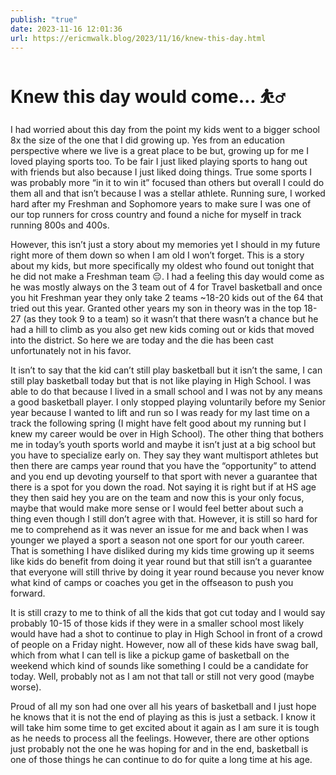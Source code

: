 ```yaml
---
publish: "true"
date: 2023-11-16 12:01:36
url: https://ericmwalk.blog/2023/11/16/knew-this-day.html
---
```


# Knew this day would come... ⛹️‍♂️
I had worried about this day from the point my kids went to a bigger school 8x the size of the one that I did growing up. Yes from an education perspective where we live is a great place to be but,  growing up for me I loved playing sports too. To be fair I just liked playing sports to hang out with friends but also because I just liked doing things. True some sports I was probably more “in it to win it” focused than others but overall I could do them all and that isn’t because I was a stellar athlete. Running sure, I worked hard after my Freshman and Sophomore years to make sure I was one of our top runners for cross country and found a niche for myself in track running 800s and 400s.

However, this isn’t just a story about my memories yet I should in my future right more of them down so when I am old I won’t forget. This is a story about my kids, but more specifically my oldest who found out tonight that he did not make a Freshman team 😔. I had a feeling this day would come as he was mostly always on the 3 team out of 4 for Travel basketball and once you hit Freshman year they only take 2 teams ~18-20 kids out of the 64 that tried out this year. Granted other years my son in theory was in the top 18-27 (as they took 9 to a team) so it wasn’t that there wasn’t a chance but he had a hill to climb as you also get new kids coming out or kids that moved into the district. So here we are today and the die has been cast unfortunately not in his favor.

It isn’t to say that the kid can’t still play basketball but it isn’t the same, I can still play basketball today but that is not like playing in High School. I was able to do that because I lived in a small school and I was not by any means a good basketball player. I only stopped playing voluntarily before my Senior year because I wanted to lift and run so I was ready for my last time on a track the following spring (I might have felt good about my running but I knew my career would be over in High School). The other thing that bothers me in today’s youth sports world and maybe it isn’t just at a big school but you have to specialize early on. They say they want multisport athletes but then there are camps year round that you have the “opportunity” to attend and you end up devoting yourself to that sport with never a guarantee that there is a spot for you down the road. Not saying it is right but if at HS age they then said hey you are on the team and now this is your only focus, maybe that would make more sense or I would feel better about such a thing even though I still don’t agree with that. However, it is still so hard for me to comprehend as it was never an issue for me and back when I was younger we played a sport a season not one sport for our youth career. That is something I have disliked during my kids time growing up it seems like kids do benefit from doing it year round but that still isn’t a guarantee that everyone will still thrive by doing it year round because you never know what kind of camps or coaches you get in the offseason to push you forward.

It is still crazy to me to think of all the kids that got cut today and I would say probably 10-15 of those kids if they were in a smaller school most likely would have had a shot to continue to play in High School in front of a crowd of people on a Friday night.  However, now all of these kids have swag ball, which from what I can tell is like a pickup game of basketball on the weekend which kind of sounds like something I could be a candidate for today. Well, probably not as I am not that tall or still not very good (maybe worse).

Proud of all my son had one over all his years of basketball and I just hope he knows that it is not the end of playing as this is just a setback. I know it will take him some time to get excited about it again as I am sure it is tough as he needs to process all the feelings. However, there are other options just probably not the one he was hoping for and in the end, basketball is one of those things he can continue to do for quite a long time at his age.
